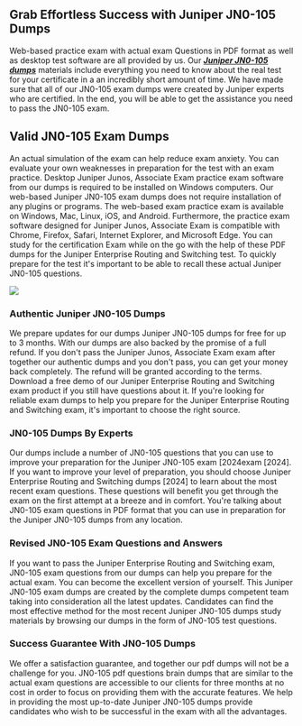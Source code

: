 ## **Grab Effortless Success with Juniper JN0-105 Dumps**

  
Web-based practice exam with actual exam Questions in PDF format as well as desktop test software are all provided by us. Our **_[Juniper JN0-105 dumps](https://actualexamdumps.com/jn0-105.html)_** materials include everything you need to know about the real test for your certificate in a an incredibly short amount of time. We have made sure that all of our JN0-105 exam dumps were created by Juniper experts who are certified. In the end, you will be able to get the assistance you need to pass the JN0-105 exam.  

## **Valid JN0-105 Exam Dumps**

  
An actual simulation of the exam can help reduce exam anxiety. You can evaluate your own weaknesses in preparation for the test with an exam practice. Desktop Juniper Junos, Associate Exam practice exam software from our dumps is required to be installed on Windows computers. Our web-based Juniper JN0-105 exam dumps does not require installation of any plugins or programs. The web-based exam practice exam is available on Windows, Mac, Linux, iOS, and Android. Furthermore, the practice exam software designed for Juniper Junos, Associate Exam is compatible with Chrome, Firefox, Safari, Internet Explorer, and Microsoft Edge. You can study for the certification Exam while on the go with the help of these PDF dumps for the Juniper Enterprise Routing and Switching test. To quickly prepare for the test it's important to be able to recall these actual Juniper JN0-105 questions.  
  
[![](https://i.ibb.co/4f3HcZS/JN0-105-Dumps.jpg)](https://actualexamdumps.com/jn0-105.html)  

### **Authentic Juniper JN0-105 Dumps**

  
We prepare updates for our dumps Juniper JN0-105 dumps for free for up to 3 months. With our dumps are also backed by the promise of a full refund. If you don't pass the Juniper Junos, Associate Exam exam after together our authentic dumps and you don't pass, you can get your money back completely. The refund will be granted according to the terms. Download a free demo of our Juniper Enterprise Routing and Switching exam product if you still have questions about it. If you're looking for reliable exam dumps to help you prepare for the Juniper Enterprise Routing and Switching exam, it's important to choose the right source.  

### **JN0-105 Dumps By Experts**

  
Our dumps include a number of JN0-105 questions that you can use to improve your preparation for the Juniper JN0-105 exam [2024exam [2024]. If you want to improve your level of preparation, you should choose Juniper Enterprise Routing and Switching dumps [2024] to learn about the most recent exam questions. These questions will benefit you get through the exam on the first attempt at a breeze and in comfort. You're talking about JN0-105 exam questions in PDF format that you can use in preparation for the Juniper JN0-105 dumps from any location.  

### **Revised JN0-105 Exam Questions and Answers**

  
If you want to pass the Juniper Enterprise Routing and Switching exam, JN0-105 exam questions from our dumps can help you prepare for the actual exam. You can become the excellent version of yourself. This Juniper JN0-105 exam dumps are created by the complete dumps competent team taking into consideration all the latest updates. Candidates can find the most effective method for the most recent Juniper JN0-105 dumps study materials by browsing our dumps in the form of JN0-105 test questions.  

### **Success Guarantee With JN0-105 Dumps**

  
We offer a satisfaction guarantee, and together our pdf dumps will not be a challenge for you. JN0-105 pdf questions brain dumps that are similar to the actual exam questions are accessible to our clients for three months at no cost in order to focus on providing them with the accurate features. We help in providing the most up-to-date Juniper JN0-105 dumps provide candidates who wish to be successful in the exam with all the advantages.
